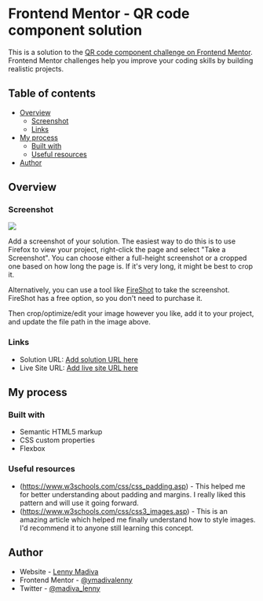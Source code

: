 # Frontend Mentor - QR code component solution

This is a solution to the [QR code component challenge on Frontend Mentor](https://www.frontendmentor.io/challenges/qr-code-component-iux_sIO_H). Frontend Mentor challenges help you improve your coding skills by building realistic projects. 

## Table of contents

- [Overview](#overview)
  - [Screenshot](#screenshot)
  - [Links](#links)
- [My process](#my-process)
  - [Built with](#built-with)
  - [Useful resources](#useful-resources)
- [Author](#author)

## Overview

### Screenshot

![](./screenshot.jpg)

Add a screenshot of your solution. The easiest way to do this is to use Firefox to view your project, right-click the page and select "Take a Screenshot". You can choose either a full-height screenshot or a cropped one based on how long the page is. If it's very long, it might be best to crop it.

Alternatively, you can use a tool like [FireShot](https://getfireshot.com/) to take the screenshot. FireShot has a free option, so you don't need to purchase it. 

Then crop/optimize/edit your image however you like, add it to your project, and update the file path in the image above.


### Links

- Solution URL: [Add solution URL here](https://your-solution-url.com)
- Live Site URL: [Add live site URL here](https://your-live-site-url.com)

## My process

### Built with

- Semantic HTML5 markup
- CSS custom properties
- Flexbox


### Useful resources

- (https://www.w3schools.com/css/css_padding.asp) - This helped me for better understanding about padding and margins. I really liked this pattern and will use it going forward.
- (https://www.w3schools.com/css/css3_images.asp) - This is an amazing article which helped me finally understand how to style images. I'd recommend it to anyone still learning this concept.


## Author

- Website - [Lenny Madiva](https://www.lennymadiva.com)
- Frontend Mentor - [@ymadivalenny](https://www.frontendmentor.io/profile/MadivaLenny)
- Twitter - [@madiva_lenny](https://www.twitter.com/madiva_lenny)



